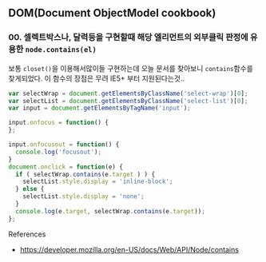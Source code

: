 ## DOM(Document ObjectModel cookbook) 

### 00. 셀렉트박스나, 달력등을 구현할때 해당 엘리먼트의 외부클릭 판정에 유용한 `node.contains(el)`

보통 `closet()`을 이용해서많이들 구현하는데 오늘 문서를 찾아보니 `contains`함수를 찾게되었다. 이 함수의 장점은 무려 IE5+ 부터 지원된다는것..

```javascript
var selectWrap = document.getElementsByClassName('select-wrap')[0];
var selectList = document.getElementsByClassName('select-list')[0];
var input = document.getElementsByTagName('input');

input.onfocus = function() {
};

input.onfocusout = function() {
  console.log('focusout');
}
document.onclick = function(e) {
  if ( selectWrap.contains(e.target ) ) {
    selectList.style.display = 'inline-block';
  } else { 
    selectList.style.display = 'none';
  }
  console.log(e.target, selectWrap.contains(e.target));
};
```

References 

- https://developer.mozilla.org/en-US/docs/Web/API/Node/contains
